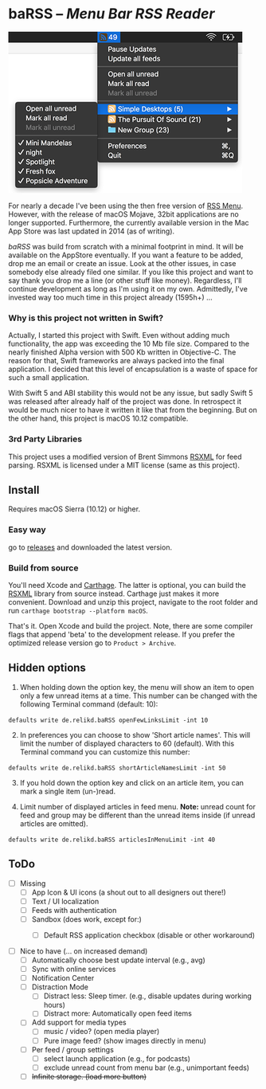 # baRSS – *Menu Bar RSS Reader*

![screenshot](doc/screenshot.png)

For nearly a decade I've been using the then free version of [RSS Menu](https://itunes.apple.com/us/app/rss-menu/id423069534). 
However, with the release of macOS Mojave, 32bit applications are no longer supported. 
Furthermore, the currently available version in the Mac App Store was last updated in 2014 (as of writing).

*baRSS* was build from scratch with a minimal footprint in mind. It will be available on the AppStore eventually. 
If you want a feature to be added, drop me an email or create an issue. 
Look at the other issues, in case somebody else already filed one similar. 
If you like this project and want to say thank you drop me a line (or other stuff like money). 
Regardless, I'll continue development as long as I'm using it on my own. 
Admittedly, I've invested way too much time in this project already (1595h+) …


### Why is this project not written in Swift?

Actually, I started this project with Swift. Even without adding much functionality, the app was exceeding the 10 Mb file size. 
Compared to the nearly finished Alpha version with 500 Kb written in Objective-C. 
The reason for that, Swift frameworks are always packed into the final application. 
I decided that this level of encapsulation is a waste of space for such a small application.

With Swift 5 and ABI stability this would not be any issue, but sadly Swift 5 was released after already half of the project was done.
In retrospect it would be much nicer to have it written it like that from the beginning.
But on the other hand, this project is macOS 10.12 compatible.


### 3rd Party Libraries

This project uses a modified version of Brent Simmons [RSXML](https://github.com/brentsimmons/RSXML) for feed parsing. 
RSXML is licensed under a MIT license (same as this project).


Install
-------

Requires macOS Sierra (10.12) or higher.

### Easy way
go to [releases](https://github.com/relikd/baRSS/releases) and downloaded the latest version.

### Build from source

You'll need Xcode and [Carthage](https://github.com/Carthage/Carthage#installing-carthage). The latter is optional, you can build the [RSXML](https://github.com/relikd/RSXML) library from source instead. Carthage just makes it more convenient.
Download and unzip this project, navigate to the root folder and run `carthage bootstrap --platform macOS`. 

That's it. Open Xcode and build the project. Note, there are some compiler flags that append 'beta' to the development release. If you prefer the optimized release version go to `Product > Archive`.


Hidden options
--------------

1) When holding down the option key, the menu will show an item to open only a few unread items at a time. 
This number can be changed with the following Terminal command (default: 10):

```defaults write de.relikd.baRSS openFewLinksLimit -int 10```

2) In preferences you can choose to show 'Short article names'. This will limit the number of displayed characters to 60 (default). 
With this Terminal command you can customize this number:

```defaults write de.relikd.baRSS shortArticleNamesLimit -int 50```

3) If you hold down the option key and click on an article item, you can mark a single item (un-)read.

4) Limit number of displayed articles in feed menu.
**Note:** unread count for feed and group may be different than the unread items inside (if unread articles are omitted).

```defaults write de.relikd.baRSS articlesInMenuLimit -int 40```



ToDo
----

- [ ] Missing
	- [ ] App Icon & UI icons (a shout out to all designers out there!)
	- [ ] Text / UI localization
	- [ ] Feeds with authentication
	- [ ] Sandbox (does work, except for:)
		- [ ] Default RSS application checkbox (disable or other workaround)


- [ ] Nice to have (... on increased demand)
	- [ ] Automatically choose best update interval (e.g., avg)
	- [ ] Sync with online services
	- [ ] Notification Center
	- [ ] Distraction Mode
		- [ ] Distract less: Sleep timer. (e.g., disable updates during working hours)
		- [ ] Distract more: Automatically open feed items
	- [ ] Add support for media types
		- [ ] music / video? (open media player)
		- [ ] Pure image feed? (show images directly in menu)
	- [ ] Per feed / group settings
		- [ ] select launch application (e.g., for podcasts)
		- [ ] exclude unread count from menu bar (e.g., unimportant feeds)
	- [ ] ~~Infinite storage. (load more button)~~
